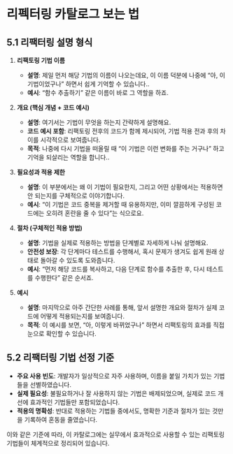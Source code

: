 # 리펙터링 카탈로그 보는 법

## 5.1 리팩터링 설명 형식

1. **리팩토링 기법 이름**  
   - **설명**: 제일 먼저 해당 기법의 이름이 나오는데요, 이 이름 덕분에 나중에 “아, 이 기법이었구나” 하면서 쉽게 기억할 수 있습니다..  
   - **예시**: “함수 추출하기” 같은 이름이 바로 그 역할을 하죠.

2. **개요 (핵심 개념 + 코드 예시)**  
   - **설명**: 여기서는 기법이 무엇을 하는지 간략하게 설명해요.  
   - **코드 예시 포함**: 리팩토링 전후의 코드가 함께 제시되어, 기법 적용 전과 후의 차이를 시각적으로 보여줍니다.  
   - **목적**: 나중에 다시 기법을 떠올릴 때 “이 기법은 이런 변화를 주는 거구나” 하고 기억을 되살리는 역할을 합니다..

3. **필요성과 적용 제한**  
   - **설명**: 이 부분에서는 왜 이 기법이 필요한지, 그리고 어떤 상황에서는 적용하면 안 되는지를 구체적으로 이야기합니다.  
   - **예시**: “이 기법은 코드 중복을 제거할 때 유용하지만, 이미 깔끔하게 구성된 코드에는 오히려 혼란을 줄 수 있다”는 식으로요.

4. **절차 (구체적인 적용 방법)**  
   - **설명**: 기법을 실제로 적용하는 방법을 단계별로 자세하게 나눠 설명해요.  
   - **안전성 보장**: 각 단계마다 테스트를 수행해서, 혹시 문제가 생겨도 쉽게 원래 상태로 돌아갈 수 있도록 도와줍니다.  
   - **예시**: “먼저 해당 코드를 복사하고, 다음 단계로 함수를 추출한 후, 다시 테스트를 수행한다” 같은 순서죠.

5. **예시**  
   - **설명**: 마지막으로 아주 간단한 사례를 통해, 앞서 설명한 개요와 절차가 실제 코드에 어떻게 적용되는지를 보여줍니다.  
   - **목적**: 이 예시를 보면, “아, 이렇게 바뀌었구나” 하면서 리팩토링의 효과를 직접 눈으로 확인할 수 있습니다.


## 5.2 리팩터링 기법 선정 기준

- **주요 사용 빈도**: 개발자가 일상적으로 자주 사용하며, 이름을 붙일 가치가 있는 기법들을 선별하였습니다.  
- **실제 필요성**: 불필요하거나 잘 사용하지 않는 기법은 배제되었으며, 실제로 코드 개선에 효과적인 기법들만 포함되었습니다.  
- **적용의 명확성**: 반대로 적용하는 기법들 중에서도, 명확한 기준과 절차가 있는 것만을 기록하여 혼동을 줄였습니다.

이와 같은 기준에 따라, 이 카탈로그에는 실무에서 효과적으로 사용할 수 있는 리팩토링 기법들이 체계적으로 정리되어 있습니다.